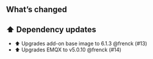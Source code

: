 ## What’s changed

## ⬆️ Dependency updates

- ⬆️ Upgrades add-on base image to 6.1.3 @frenck (#13)
- ⬆️ Upgrades EMQX to v5.0.10 @frenck (#14)
